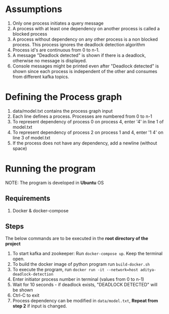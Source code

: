 # Assumptions
1. Only one process initiates a query message  
2. A process with at least one dependency on another process is called a blocked process  
3. A process without dependency on any other process is a non blocked process. This process ignores the deadlock detection algorithm  
4. Process id's are continuous from 0 to n-1. 
5. A message "Deadlock detected" is shown if there is a deadlock, otherwise no message is displayed.
6. Console messages might be printed even after "Deadlock detected" is shown since each process is independent of the other and consumes from different kafka topics.

# Defining the Process graph
1. data/model.txt contains the process graph input  
2. Each line defines a process. Processes are numbered from 0 to n-1  
3. To represent dependency of process 0 on process 4, enter '4' in line 1 of model.txt  
4. To represent dependency of process 2 on process 1 and 4, enter '1 4' on line 3 of model.txt  
5. If the process does not have any dependency, add a newline (without space)  

# Running the program 
 NOTE: The program is developed in **Ubuntu** OS
## Requirements
1. Docker & docker-compose
## Steps
The below commands are to be executed in the **root directory of the project**
1. To start kafka and zookeeper: Run `docker-compose up`. Keep the terminal open.  
2. To build the docker image of python program run `build-docker.sh` 
3. To execute the program, run `docker run -it --network=host aditya-deadlock-detection`     
4. Enter initiator process number in terminal (values from 0 to n-1)  
5. Wait for 10 seconds - if deadlock exists, "DEADLOCK DETECTED" will be shown
6. Ctrl-C to exit  
7. Process dependency can be modified in `data/model.txt`, **Repeat from step 2** if input is changed.  






